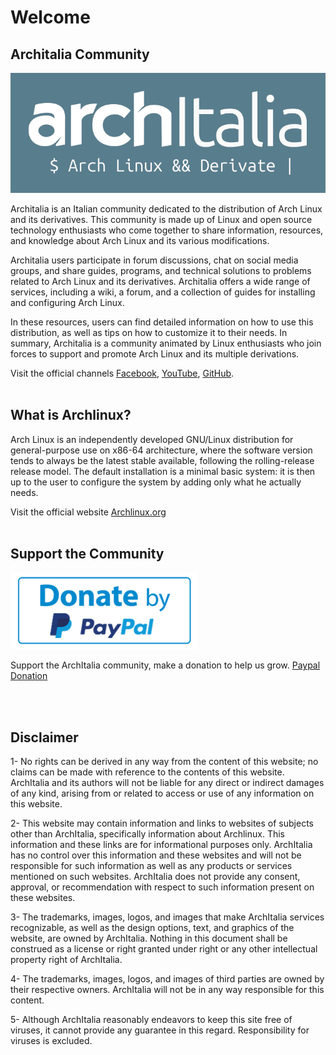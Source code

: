 # Welcome

## Architalia Community



![image](../images/logo/logo2.png)

Architalia is an Italian community dedicated to the distribution of Arch Linux and its derivatives. This community is made up of Linux and open source technology enthusiasts who come together to share information, resources, and knowledge about Arch Linux and its various modifications.

Architalia users participate in forum discussions, chat on social media groups, and share guides, programs, and technical solutions to problems related to Arch Linux and its derivatives. Architalia offers a wide range of services, including a wiki, a forum, and a collection of guides for installing and configuring Arch Linux.

In these resources, users can find detailed information on how to use this distribution, as well as tips on how to customize it to their needs. In summary, Architalia is a community animated by Linux enthusiasts who join forces to support and promote Arch Linux and its multiple derivations.

Visit the official channels [Facebook](https://www.facebook.com/groups/architalia), [YouTube](https://www.youtube.com/@ArchItalia), [GitHub](https://github.com/ArchItalia).
<br><br>

## What is Archlinux?


Arch Linux is an independently developed GNU/Linux distribution for general-purpose use on x86-64 architecture, where the software version tends to always be the latest stable available, following the rolling-release release model. The default installation is a minimal basic system: it is then up to the user to configure the system by adding only what he actually needs.

Visit the official website [Archlinux.org](https://archlinux.org)
<br><br>

## Support the Community

![iso](../images/pp.png)

Support the ArchItalia community, make a donation to help us grow.
[Paypal Donation](https://www.paypal.com/donate/?hosted_button_id=3C4YAF9NXMEWL)

<br><br>

## Disclaimer

1- No rights can be derived in any way from the content of this website; no claims can be made with reference to the contents of this website. ArchItalia and its authors will not be liable for any direct or indirect damages of any kind, arising from or related to access or use of any information on this website.

2- This website may contain information and links to websites of subjects other than ArchItalia, specifically information about Archlinux. This information and these links are for informational purposes only. ArchItalia has no control over this information and these websites and will not be responsible for such information as well as any products or services mentioned on such websites. ArchItalia does not provide any consent, approval, or recommendation with respect to such information present on these websites.

3- The trademarks, images, logos, and images that make ArchItalia services recognizable, as well as the design options, text, and graphics of the website, are owned by ArchItalia. Nothing in this document shall be construed as a license or right granted under right or any other intellectual property right of ArchItalia.

4- The trademarks, images, logos, and images of third parties are owned by their respective owners. ArchItalia will not be in any way responsible for this content.

5- Although ArchItalia reasonably endeavors to keep this site free of viruses, it cannot provide any guarantee in this regard. Responsibility for viruses is excluded.
